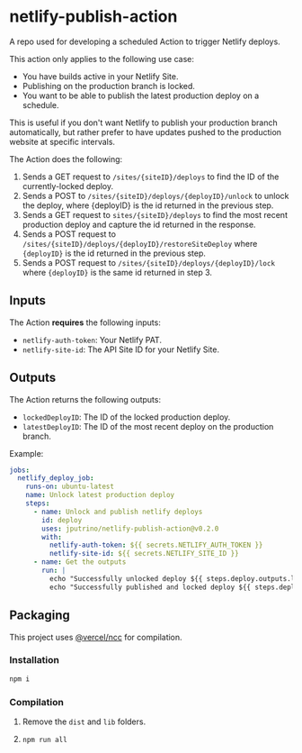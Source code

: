 # netlify-publish-action

A repo used for developing a scheduled Action to trigger Netlify deploys.

This action only applies to the following use case:

- You have builds active in your Netlify Site.
- Publishing on the production branch is locked.
- You want to be able to publish the latest production deploy on a schedule.

This is useful if you don't want Netlify to publish your production branch automatically, but rather prefer to have updates pushed to the production website at specific intervals.

The Action does the following:

1. Sends a GET request to `/sites/{siteID}/deploys` to find the ID of the currently-locked deploy.
2. Sends a POST to `/sites/{siteID}/deploys/{deployID}/unlock` to unlock the deploy, where {deployID} is the id returned in the previous step.
3. Sends a GET request to `sites/{siteID}/deploys` to find the most recent production deploy and capture the id returned in the response.
4. Sends a POST request to `/sites/{siteID}/deploys/{deployID}/restoreSiteDeploy` where `{deployID}` is the id returned in the previous step.
5. Sends a POST request to `/sites/{siteID}/deploys/{deployID}/lock` where `{deployID}` is the same id returned in step 3.

## Inputs

The Action **requires** the following inputs:

- `netlify-auth-token`: Your Netlify PAT.
- `netlify-site-id`: The API Site ID for your Netlify Site.

## Outputs

The Action returns the following outputs:

- `lockedDeployID`: The ID of the locked production deploy.
- `latestDeployID`: The ID of the most recent deploy on the production branch.

Example:

```yaml
jobs:
  netlify_deploy_job:
    runs-on: ubuntu-latest
    name: Unlock latest production deploy
    steps:
      - name: Unlock and publish netlify deploys
        id: deploy
        uses: jputrino/netlify-publish-action@v0.2.0
        with:
          netlify-auth-token: ${{ secrets.NETLIFY_AUTH_TOKEN }}
          netlify-site-id: ${{ secrets.NETLIFY_SITE_ID }}
      - name: Get the outputs
        run: |
          echo "Successfully unlocked deploy ${{ steps.deploy.outputs.lockedDeployID}}"   
          echo "Successfully published and locked deploy ${{ steps.deploy.outputs.latestDeployID}}"
```

## Packaging

This project uses [@vercel/ncc](https://github.com/vercel/ncc) for compilation.

### Installation

```bash
npm i
```

### Compilation

1. Remove the `dist` and `lib` folders.

2. ```bash
   npm run all
   ```

